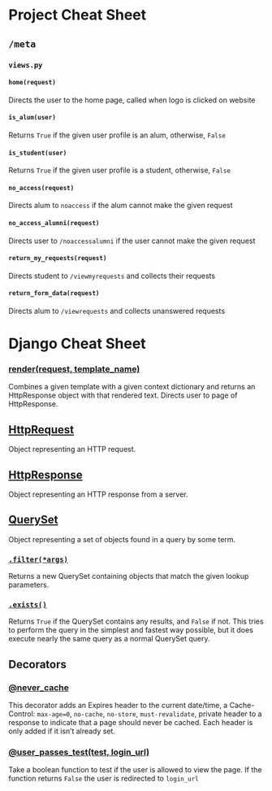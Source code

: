 # Project Cheat Sheet

## `/meta`

### `views.py`

#### `home(request)`

Directs the user to the home page, called when logo is clicked on website

#### `is_alum(user)`

Returns `True` if the given user profile is an alum, otherwise, `False`

#### `is_student(user)`

Returns `True` if the given user profile is a student, otherwise, `False`

#### `no_access(request)`

Directs alum to `noaccess` if the alum cannot make the given request

#### `no_access_alumni(request)`

Directs user to `/noaccessalumni` if the user cannot make the given request

#### `return_my_requests(request)`

Directs student to `/viewmyrequests` and collects their requests

#### `return_form_data(request)`

Directs alum to `/viewrequests` and collects unanswered requests

# Django Cheat Sheet

### [render(request, template_name)](https://docs.djangoproject.com/en/5.0/topics/http/shortcuts/#render)

Combines a given template with a given context dictionary and returns an HttpResponse object with that rendered text. Directs user to page of HttpResponse.

## [HttpRequest](https://docs.djangoproject.com/en/4.2/ref/request-response/#httprequest-objects)

Object representing an HTTP request.

## [HttpResponse](https://docs.djangoproject.com/en/4.2/ref/request-response/#httprequest-objects)

Object representing an HTTP response from a server.

## [QuerySet](https://docs.djangoproject.com/en/5.0/ref/models/querysets/#queryset-api)

Object representing a set of objects found in a query by some term.

### [`.filter(*args)`](https://docs.djangoproject.com/en/5.0/ref/models/querysets/#filter)

Returns a new QuerySet containing objects that match the given lookup parameters.

### [`.exists()`](https://docs.djangoproject.com/en/5.0/ref/models/querysets/#exists)

Returns `True` if the QuerySet contains any results, and `False` if not. This tries to perform the query in the simplest and fastest way possible, but it does execute nearly the same query as a normal QuerySet query.

## Decorators

### [@never_cache](https://docs.djangoproject.com/en/5.0/topics/http/decorators/#django.views.decorators.cache.never_cache)

This decorator adds an Expires header to the current date/time, a Cache-Control: `max-age=0`, `no-cache`, `no-store`, `must-revalidate`, private header to a response to indicate that a page should never be cached. Each header is only added if it isn’t already set.

### [@user_passes_test(test, login_url)](https://docs.djangoproject.com/en/5.0/topics/auth/default/#django.contrib.auth.decorators.user_passes_test)

Take a boolean function to test if the user is allowed to view the page. If the function returns `False` the user is redirected to `login_url`
